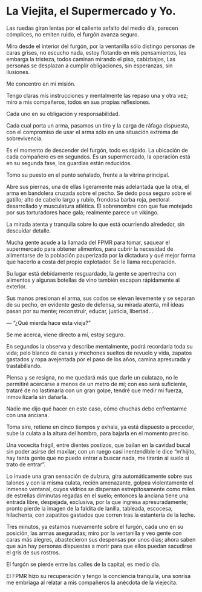 # La Viejita, el Supermercado y Yo.

Las ruedas giran lentas por el caliente asfalto del medio día, parecen
cómplices, no emiten ruido, el furgón avanza seguro.

Miro desde el interior del furgón, por la ventanilla sólo distingo
personas de caras grises, no escucho nada, estoy flotando en mis
pensamientos, les embarga la tristeza, todos caminan mirando el piso,
cabizbajos, Las personas se desplazan a cumplir obligaciones, sin
esperanzas, sin ilusiones.

Me concentro en mi misión.

Tengo claras mis instrucciones y mentalmente las repaso una y otra
vez; miro a mis compañeros, todos en sus propias reflexiones.

Cada uno en su obligación y responsabilidad.

Cada cual porta un arma, pasamos un tiro y la carga de ráfaga
dispuesta, con el compromiso de usar el arma sólo en una situación
extrema de sobrevivencia.

Es el momento de descender del furgón, todo es rápido. La ubicación de
cada compañero es en segundos. Es un supermercado, la operación está
en su segunda fase, los guardias están reducidos.

Tomo su puesto en el punto señalado, frente a la vitrina principal.

Abre sus piernas, una de ellas ligeramente más adelantada que la otra,
el arma en bandolera cruzada sobre el pecho. Se dedo posa seguro sobre
el gatillo; alto de cabello largo y rubio, frondosa barba roja,
pectoral desarrollado y musculatura atlética. El sobrenombre con que
fue motejado por sus torturadores hace gala; realmente parece un
vikingo.

La mirada atenta y tranquila sobre lo que está ocurriendo alrededor, sin descuidar detalle.

Mucha gente acude a la llamada del FPMR para tomar, saquear el
supermercado para obtener alimentos, para cubrir la necesidad de
alimentarse de la población pauperizada por la dictadura y qué mejor
forma que hacerlo a costa del propio explotador. Se le llama
recuperación.

Su lugar está debidamente resguardado, la gente se apertrecha con
alimentos y algunas botellas de vino también escapan rápidamente al
exterior.

Sus manos presionan el arma, sus codos se elevan levemente y se
separan de su pecho, en evidente gesto de defensa, su mirada atenta,
mil ideas pasan por su mente; reconstruir, educar, justicia, libertad…

— “¿Qué mierda hace esta vieja?”

Se me acerca, viene directo a mí, estoy seguro.

En segundos la observa y describe mentalmente, podrá recordarla toda
su vida; pelo blanco de canas y mechones sueltos de revuelo y vida,
zapatos gastados y ropa avejentada por el paso de los años, camina
apresurada y trastabillando.

Piensa y se resigna, no me quedará más que darle un culatazo, no le
permitiré acercarse a menos de un metro de mí; con eso será
suficiente, trataré de no lastimarla con un gran golpe, tendré que
medir mi fuerza, inmovilizarla sin dañarla.

Nadie me dijo qué hacer en este caso, cómo chuchas debo enfrentarme
con una anciana.

Toma aire, retiene en cinco tiempos y exhala, ya está dispuesto a
proceder, sube la culata a la altura del hombro, para bajarla en el
momento preciso.

Una vocecita frágil, entre dientes postizos, que bailan en la cavidad
bucal sin poder asirse del maxilar; con un ruego casi inentendible le
dice “m’hijito, hay tanta gente que no puedo entrar a buscar nada, me
tirarán al suelo si trato de entrar”.

Lo invade una gran sensación de dulzura, gira automáticamente sobre
sus talones y con la misma culata, recién amenazante, golpea
violentamente el inmenso ventanal, cuyos vidrios se dispersan
estrepitosamente como miles de estrellas diminutas regadas en el
suelo; entonces la anciana tiene una entrada libre, despejada,
exclusiva, por la que ingresa apresuradamente; pronto pierde la imagen
de la faldita de lanilla, tableada, escocesa, hilachenta, con
zapatitos gastados que corren tras la estantería de la leche.

Tres minutos, ya estamos nuevamente sobre el furgón, cada uno en su
posición, las armas aseguradas; miro por la ventanilla y veo gente con
caras más alegres, abastecieron sus despensas por unos días; ahora
saben que aún hay personas dispuestas a morir para que ellos puedan
sacudirse el gris de sus rostros.

El furgón se pierde entre las calles de la capital, es medio día.

El FPMR hizo su recuperación y tengo la conciencia tranquila, una
sonrisa me embriaga al relatar a mis compañeros la anécdota de la
viejecita.
